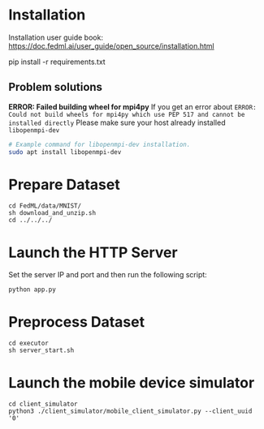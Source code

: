 # Installation
Installation user guide book: https://doc.fedml.ai/user_guide/open_source/installation.html

pip install -r requirements.txt

## Problem solutions
**ERROR: Failed building wheel for mpi4py**
If you get an error about `ERROR: Could not build wheels for mpi4py which use PEP 517 and cannot be installed directly`
Please make sure your host already installed `libopenmpi-dev`
```bash
# Example command for libopenmpi-dev installation.
sudo apt install libopenmpi-dev 
```

# Prepare Dataset
```
cd FedML/data/MNIST/
sh download_and_unzip.sh
cd ../../../
```

# Launch the HTTP Server
Set the server IP and port and then run the following script:
```
python app.py
```

# Preprocess Dataset
```
cd executor
sh server_start.sh
```

# Launch the mobile device simulator
```
cd client_simulator
python3 ./client_simulator/mobile_client_simulator.py --client_uuid '0'
```
